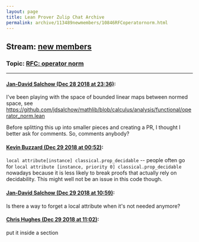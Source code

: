 ```yaml
---
layout: page
title: Lean Prover Zulip Chat Archive 
permalink: archive/113489newmembers/10846RFCoperatornorm.html
---
```


## Stream: [new members](index.html)
### Topic: [RFC: operator norm](10846RFCoperatornorm.html)

---

#### [Jan-David Salchow (Dec 28 2018 at 23:36)](https://leanprover.zulipchat.com/#narrow/stream/113489-new%20members/topic/RFC%3A%20operator%20norm/near/152676704):
I've been playing with the space of bounded linear maps between normed space, see https://github.com/jdsalchow/mathlib/blob/calculus/analysis/functional/operator_norm.lean

Before splitting this up into smaller pieces and creating a PR, I thought I better ask for comments. So, comments anybody?

#### [Kevin Buzzard (Dec 29 2018 at 00:52)](https://leanprover.zulipchat.com/#narrow/stream/113489-new%20members/topic/RFC%3A%20operator%20norm/near/152679652):
`local attribute[instance] classical.prop_decidable` -- people often go for `local attribute [instance, priority 0] classical.prop_decidable` nowadays because it is less likely to break proofs that actually rely on decidability. This might well not be an issue in this code though.

#### [Jan-David Salchow (Dec 29 2018 at 10:59)](https://leanprover.zulipchat.com/#narrow/stream/113489-new%20members/topic/RFC%3A%20operator%20norm/near/152699240):
Is there a way to forget a local attribute when it's not needed anymore?

#### [Chris Hughes (Dec 29 2018 at 11:02)](https://leanprover.zulipchat.com/#narrow/stream/113489-new%20members/topic/RFC%3A%20operator%20norm/near/152699337):
put it inside a section

